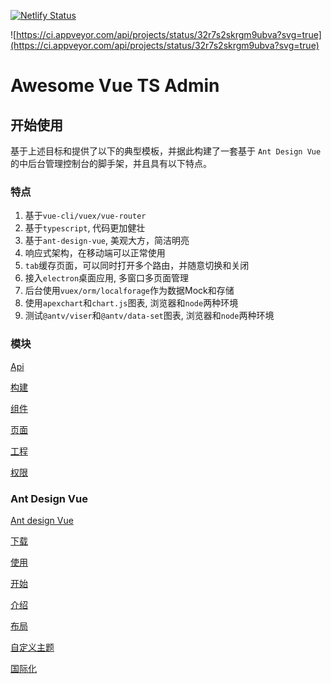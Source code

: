 [![Netlify Status](https://api.netlify.com/api/v1/badges/7576e708-c11b-43dd-b90e-b983c5a8067e/deploy-status)](https://app.netlify.com/sites/embajadachinave/deploys)

![https://ci.appveyor.com/api/projects/status/32r7s2skrgm9ubva?svg=true](https://ci.appveyor.com/api/projects/status/32r7s2skrgm9ubva?svg=true)

# Awesome Vue TS Admin

## 开始使用

基于上述目标和提供了以下的典型模板，并据此构建了一套基于 `Ant Design Vue` 的中后台管理控制台的脚手架，并且具有以下特点。

### 特点

  1. 基于`vue-cli/vuex/vue-router`
  2. 基于`typescript`, 代码更加健壮
  3. 基于`ant-design-vue`, 美观大方，简洁明亮
  4. 响应式架构，在移动端可以正常使用
  5. `tab`缓存页面，可以同时打开多个路由，并随意切换和关闭
  6. 接入`electron`桌面应用, 多窗口多页面管理
  7. 后台使用`vuex/orm/localforage`作为数据Mock和存储
  8. 使用`apexchart`和`chart.js`图表, 浏览器和`node`两种环境
  9. 测试`@antv/viser`和`@antv/data-set`图表, 浏览器和`node`两种环境

### 模块

[Api](guide/api-service.zh-CN.md)

[构建](guide/build-publish.zh-CN.md)

[组件](guide/component.zh-CN.md)

[页面](guide/new-page.zh-CN.md)

[工程](guide/project-engeneer.zh-CN.md)

[权限](guide/permission.zh-CN.md)


### Ant Design Vue

[Ant design Vue](guide/ant-design-vue.zh-CN.md)

[下载](guide/download.zh-CN.md)

[使用](guide/use-with-vue-cli.zh-CN.md)

[开始](guide/getting-started.zh-CN.md)

[介绍](guide/introduction.zh-CN.md)

[布局](guide/layout.zh-CN.md)

[自定义主题](guide/customize-theme.zh-CN.md)

[国际化](guide/i18n.zh-CN.md)